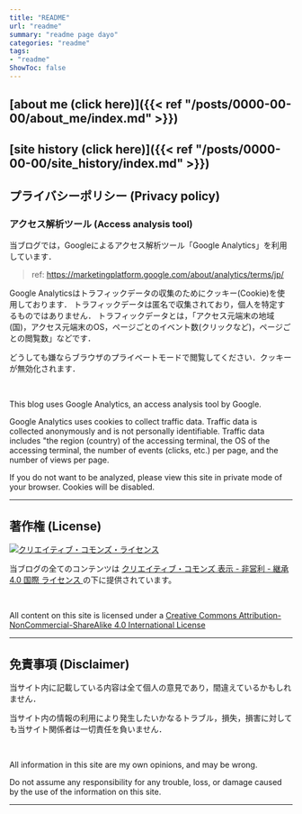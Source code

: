 ```yaml
---
title: "README"
url: "readme"
summary: "readme page dayo"
categories: "readme"
tags:
- "readme"
ShowToc: false
---
```


## [about me (click here)]({{< ref "/posts/0000-00-00/about_me/index.md" >}})

## [site history (click here)]({{< ref "/posts/0000-00-00/site_history/index.md" >}})

## プライバシーポリシー (Privacy policy)
### アクセス解析ツール (Access analysis tool)
当ブログでは，Googleによるアクセス解析ツール「Google Analytics」を利用しています．
> ref: <https://marketingplatform.google.com/about/analytics/terms/jp/>

Google Analyticsはトラフィックデータの収集のためにクッキー(Cookie)を使用しております．
トラフィックデータは匿名で収集されており，個人を特定するものではありません．
トラフィックデータとは，「アクセス元端末の地域(国)，アクセス元端末のOS，ページごとのイベント数(クリックなど)，ページごとの閲覧数」などです．

どうしても嫌ならブラウザのプライベートモードで閲覧してください．クッキーが無効化されます．

<br>

This blog uses Google Analytics, an access analysis tool by Google.

Google Analytics uses cookies to collect traffic data.
Traffic data is collected anonymously and is not personally identifiable.
Traffic data includes "the region (country) of the accessing terminal, the OS of the accessing terminal, the number of events (clicks, etc.) per page, and the number of views per page.

If you do not want to be analyzed, please view this site in private mode of your browser. Cookies will be disabled.

---

## 著作権 (License)
<a rel="license" href="http://creativecommons.org/licenses/by-nc-sa/4.0/">
<img alt="クリエイティブ・コモンズ・ライセンス" style="border-width:0" src="https://i.creativecommons.org/l/by-nc-sa/4.0/88x31.png" />
</a>

当ブログの全てのコンテンツは
<a rel="license" href="http://creativecommons.org/licenses/by-nc-sa/4.0/">
クリエイティブ・コモンズ 表示 - 非営利 - 継承 4.0 国際 ライセンス
</a>
の下に提供されています。

<br>

All content on this site is licensed under a
<a rel="license" href="http://creativecommons.org/licenses/by-nc-sa/4.0/">
Creative Commons Attribution-NonCommercial-ShareAlike 4.0 International License
</a>

---

## 免責事項 (Disclaimer)
当サイト内に記載している内容は全て個人の意見であり，間違えているかもしれません．

当サイト内の情報の利用により発生したいかなるトラブル，損失，損害に対しても当サイト関係者は一切責任を負いません．

<br>

All information in this site are my own opinions, and may be wrong.

Do not assume any responsibility for any trouble, loss, or damage caused by the use of the information on this site.

---
